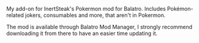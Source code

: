 My add-on for InertSteak's Pokermon mod for Balatro. Includes Pokémon-related jokers, consumables and more, that aren't in Pokermon.

The mod is available through Balatro Mod Manager, I strongly recommend downloading it from there to have an easier time updating it.
